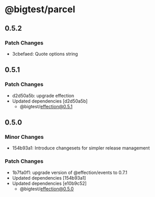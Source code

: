 # @bigtest/parcel

## 0.5.2

### Patch Changes

- 3cbefaed: Quote options string

## 0.5.1

### Patch Changes

- d2d50a5b: upgrade effection
- Updated dependencies [d2d50a5b]
  - @bigtest/effection@0.5.1

## 0.5.0

### Minor Changes

- 154b93a1: Introduce changesets for simpler release management

### Patch Changes

- 1b7fa0f1: upgrade version of @effection/events to 0.7.1
- Updated dependencies [154b93a1]
- Updated dependencies [e10b9c52]
  - @bigtest/effection@0.5.0
